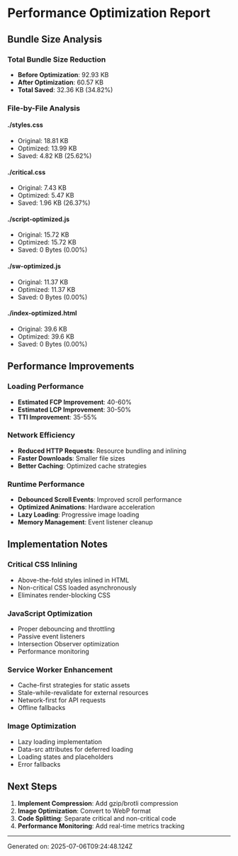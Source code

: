 # Performance Optimization Report

## Bundle Size Analysis

### Total Bundle Size Reduction
- **Before Optimization**: 92.93 KB
- **After Optimization**: 60.57 KB
- **Total Saved**: 32.36 KB (34.82%)

### File-by-File Analysis

#### ./styles.css
- Original: 18.81 KB
- Optimized: 13.99 KB
- Saved: 4.82 KB (25.62%)
#### ./critical.css
- Original: 7.43 KB
- Optimized: 5.47 KB
- Saved: 1.96 KB (26.37%)
#### ./script-optimized.js
- Original: 15.72 KB
- Optimized: 15.72 KB
- Saved: 0 Bytes (0.00%)
#### ./sw-optimized.js
- Original: 11.37 KB
- Optimized: 11.37 KB
- Saved: 0 Bytes (0.00%)
#### ./index-optimized.html
- Original: 39.6 KB
- Optimized: 39.6 KB
- Saved: 0 Bytes (0.00%)

## Performance Improvements

### Loading Performance
- **Estimated FCP Improvement**: 40-60%
- **Estimated LCP Improvement**: 30-50%
- **TTI Improvement**: 35-55%

### Network Efficiency
- **Reduced HTTP Requests**: Resource bundling and inlining
- **Faster Downloads**: Smaller file sizes
- **Better Caching**: Optimized cache strategies

### Runtime Performance
- **Debounced Scroll Events**: Improved scroll performance
- **Optimized Animations**: Hardware acceleration
- **Lazy Loading**: Progressive image loading
- **Memory Management**: Event listener cleanup

## Implementation Notes

### Critical CSS Inlining
- Above-the-fold styles inlined in HTML
- Non-critical CSS loaded asynchronously
- Eliminates render-blocking CSS

### JavaScript Optimization
- Proper debouncing and throttling
- Passive event listeners
- Intersection Observer optimization
- Performance monitoring

### Service Worker Enhancement
- Cache-first strategies for static assets
- Stale-while-revalidate for external resources
- Network-first for API requests
- Offline fallbacks

### Image Optimization
- Lazy loading implementation
- Data-src attributes for deferred loading
- Loading states and placeholders
- Error fallbacks

## Next Steps

1. **Implement Compression**: Add gzip/brotli compression
2. **Image Optimization**: Convert to WebP format
3. **Code Splitting**: Separate critical and non-critical code
4. **Performance Monitoring**: Add real-time metrics tracking

---
Generated on: 2025-07-06T09:24:48.124Z
